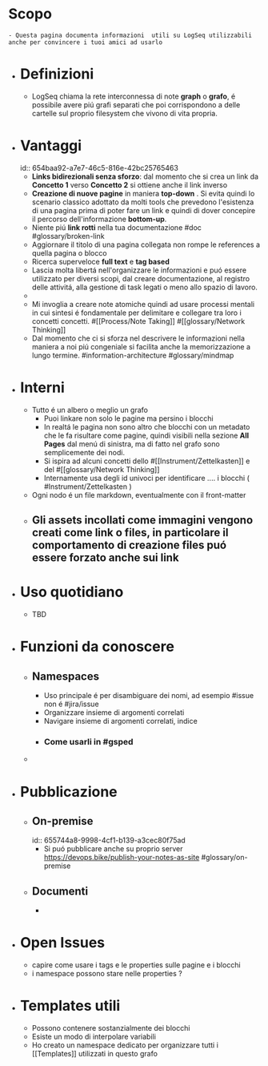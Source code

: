 # Scopo
	- Questa pagina documenta informazioni  utili su LogSeq utilizzabili anche per convincere i tuoi amici ad usarlo
- # Definizioni
	- LogSeq chiama la rete interconnessa di note **graph** o **grafo**, é possibile avere piú grafi separati che poi corrispondono a delle cartelle sul proprio filesystem che vivono di vita propria.
- # Vantaggi
  id:: 654baa92-a7e7-46c5-816e-42bc25765463
	- **Links bidirezionali senza sforzo**: dal momento che si crea un link da **Concetto 1** verso **Concetto 2** si ottiene anche il link inverso
	- **Creazione di nuove pagine** in maniera **top-down** . Si evita quindi lo scenario classico adottato da molti tools che prevedono l'esistenza di una pagina prima di poter fare un link e quindi di dover concepire il percorso dell'informazione **bottom-up**.
	- Niente piú **link rotti**  nella tua documentazione #doc #glossary/broken-link
	- Aggiornare il titolo di una pagina collegata non rompe le references a quella pagina o blocco
	- Ricerca superveloce **full text** e **tag based**
	- Lascia molta libertá nell'organizzare le informazioni e puó essere utilizzato per diversi scopi, dal creare documentazione, al registro delle attivitá, alla gestione di task legati o meno allo spazio di lavoro.
	-
	- Mi invoglia a creare note atomiche quindi ad usare processi mentali in cui sintesi é fondamentale per delimitare e collegare tra loro i concetti concetti. #[[Process/Note Taking]] #[[glossary/Network Thinking]]
	- Dal momento che ci si sforza nel descrivere le informazioni nella maniera a noi piú congeniale si facilita anche la memorizzazione a lungo termine. #information-architecture #glossary/mindmap
- # Interni
	- Tutto é un albero o meglio un grafo
		- Puoi linkare non solo le pagine ma persino i blocchi
		- In realtá le pagina non sono altro che blocchi con un metadato che le fa risultare come pagine, quindi visibili nella sezione **All Pages** dal menú di sinistra, ma di fatto nel grafo sono semplicemente dei nodi.
		- Si ispira ad alcuni concetti dello #[[Instrument/Zettelkasten]] e del #[[glossary/Network Thinking]]
		- Internamente usa degli id univoci per identificare .... i blocchi (  #Instrument/Zettelkasten )
	- Ogni nodo é un file markdown, eventualmente con il front-matter
	- Gli assets incollati come immagini vengono creati come link o files, in particolare il comportamento di creazione files puó essere forzato anche sui link
		-
- # Uso quotidiano
	- TBD
- # Funzioni da conoscere
	- ## Namespaces
		- Uso principale é per disambiguare dei nomi, ad esempio #issue non é #jira/issue
		- Organizzare insieme di argomenti correlati
		- Navigare insieme di argomenti correlati, indice
		- ### Come usarli in #gsped
	-
- # Pubblicazione
	- ## On-premise
	  id:: 655744a8-9998-4cf1-b139-a3cec80f75ad
		- Si puó pubblicare anche su proprio server https://devops.bike/publish-your-notes-as-site #glossary/on-premise
	- ## Documenti
		-
- # Open Issues
	- capire come usare i tags e le properties sulle pagine e i blocchi
	- i namespace possono stare nelle properties ?
- # Templates utili
	- Possono contenere sostanzialmente dei blocchi
	- Esiste un modo di interpolare variabili
	- Ho creato un namespace dedicato per organizzare tutti i [[Templates]] utilizzati in questo grafo